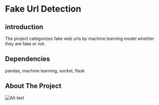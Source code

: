 # Fake Url Detection

## introduction

The project categorizes fake web urls by machine learning model whether they are fake or not.



## Dependencies

pandas, machine learning, socket, flask



## About The Project

<img title="a title" alt="Alt text" src="/images/img-1.png">


